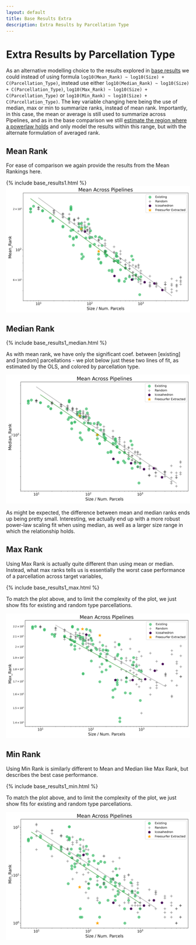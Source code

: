```yaml
---
layout: default
title: Base Results Extra
description: Extra Results by Parcellation Type
---
```


# Extra Results by Parcellation Type

As an alternative modelling choice to the results explored in [base results](./base_results.html) we could instead of using
formula `log10(Mean_Rank) ~ log10(Size) + C(Parcellation_Type)`, instead use either `log10(Median_Rank) ~ log10(Size) + C(Parcellation_Type)`,
`log10(Max_Rank) ~ log10(Size) + C(Parcellation_Type)` or `log10(Min_Rank) ~ log10(Size) + C(Parcellation_Type)`. The key variable changing here being
the use of median, max or min to summarize ranks, instead of mean rank. Importantly, in this case, the mean or average is still used to summarize across Pipelines, and as in
the base comparison we still [estimate the region where a powerlaw holds](./estimate_powerlaw.html) and only model the results within this range, but with the
alternate formulation of averaged rank.

## Mean Rank

For ease of comparison we again provide the results from the Mean Rankings here.

{% include base_results1.html %}
![fits](https://raw.githubusercontent.com/sahahn/parc_scaling/master/analyze/Figures/base_results_fit1.png)

## Median Rank

{% include base_results1_median.html %}

As with mean rank, we have only the significant coef. between [existing] and [random] parcellations - we plot
below just these two lines of fit, as estimated by the OLS, and colored by parcellation type.

![fits](https://raw.githubusercontent.com/sahahn/parc_scaling/master/analyze/Figures/base_results_fit1_median.png)

As might be expected, the difference between mean and median ranks ends up being pretty small. Interesting, we actually
end up with a more robust power-law scaling fit when using median, as well as a larger size range in which the relationship holds. 

## Max Rank

Using Max Rank is actually quite different than using mean or median. Instead, what max ranks tells us is essentially the worst case performance of a parcellation across target variables, 

{% include base_results1_max.html %}

To match the plot above, and to limit the complexity of the plot, we just show fits for existing and random type parcellations.

![fits](https://raw.githubusercontent.com/sahahn/parc_scaling/master/analyze/Figures/base_results_fit1_max.png)

## Min Rank

Using Min Rank is similarly different to Mean and Median like Max Rank, but describes the best case performance.

{% include base_results1_min.html %}

To match the plot above, and to limit the complexity of the plot, we just show fits for existing and random type parcellations.

![fits](https://raw.githubusercontent.com/sahahn/parc_scaling/master/analyze/Figures/base_results_fit1_min.png)

